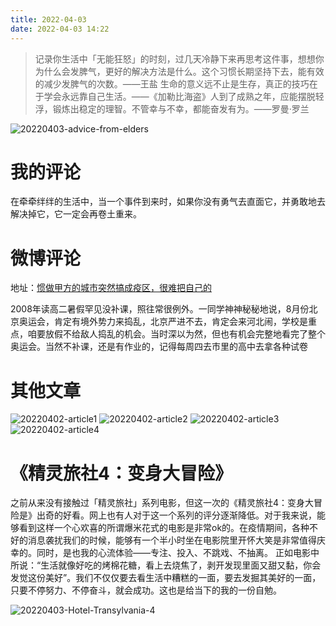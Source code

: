 ```yaml
---
title: 2022-04-03
date: 2022-04-03 14:22
---
```

>  记录你生活中「无能狂怒」的时刻，过几天冷静下来再思考这件事，想想你为什么会发脾气，更好的解决方法是什么。这个习惯长期坚持下去，能有效的减少发脾气的次数。——王盐
> 生命的意义远不止是生存，真正的技巧在于学会永远靠自己生活。——《加勒比海盗》 ​​​​
> 人到了成熟之年，应能摆脱轻浮，锻炼出稳定的理智。不管幸与不幸，都能奋发有为。——罗曼·罗兰

![20220403-advice-from-elders](http://images.iotop.work/uPic/20220403-advice-from-elders.jpeg)

# 我的评论

在牵牵绊绊的生活中，当一个事件到来时，如果你没有勇气去直面它，并勇敢地去解决掉它，它一定会再卷土重来。

# 微博评论
地址：[惯做甲方的城市突然搞成疫区，很难把自己的](https://weibo.com/1450802503/LmErk5anQ)

2008年读高二暑假罕见没补课，照往常很例外。一同学神神秘秘地说，8月份北京奥运会，肯定有境外势力来捣乱，北京严进不去，肯定会来河北闹，学校是重点，咱要放假不给敌人捣乱的机会。当时深以为然，但也有机会完整地看完了整个奥运会。当然不补课，还是有作业的，记得每周四去市里的高中去拿各种试卷

# 其他文章
![20220402-article1](http://images.iotop.work/uPic/20220402-article1.jpg)
![20220402-article2](http://images.iotop.work/uPic/20220402-article2.jpg)
![20220402-article3](http://images.iotop.work/uPic/20220402-article3.jpg)
![20220402-article4](http://images.iotop.work/uPic/20220402-article4.jpg)

# 《精灵旅社4：变身大冒险》

之前从来没有接触过「精灵旅社」系列电影，但这一次的《精灵旅社4：变身大冒险是》出奇的好看。网上也有人对于这一个系列的评分逐渐降低。对于我来说，能够看到这样一个心欢喜的所谓爆米花式的电影是非常ok的。在疫情期间，各种不好的消息袭扰我们的时候，能够有一个半小时坐在电影院里开怀大笑是非常值得庆幸的。同时，是也我的心流体验——专注、投入、不跳戏、不抽离。
正如电影中所说：“生活就像好吃的烤棉花糖，看上去烧焦了，剥开发现里面又甜又黏，你会发觉这份美好”。我们不仅仅要去看生活中糟糕的一面，要去发掘其美好的一面，只要不停努力、不停奋斗，就会成功。这也是给当下的我的一份自勉。

![20220403-Hotel-Transylvania-4](http://images.iotop.work/uPic/20220403-Hotel-Transylvania-4.png)
